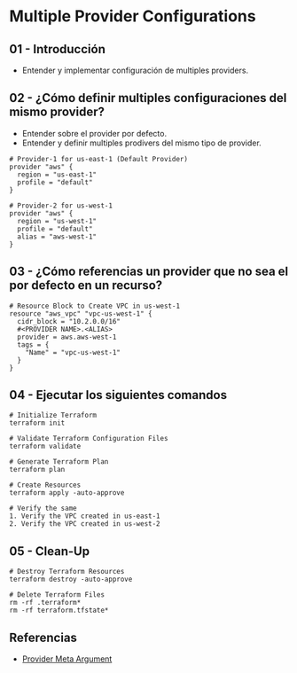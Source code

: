 # Multiple Provider Configurations

## 01 - Introducción
- Entender y implementar configuración de multiples providers.

## 02 - ¿Cómo definir multiples configuraciones del mismo provider?  
- Entender sobre el provider por defecto.
- Entender y definir multiples prodivers del mismo tipo de provider.

```
# Provider-1 for us-east-1 (Default Provider)
provider "aws" {
  region = "us-east-1"
  profile = "default"
}

# Provider-2 for us-west-1
provider "aws" {
  region = "us-west-1"
  profile = "default"
  alias = "aws-west-1"
}
```

## 03 - ¿Cómo referencias un provider que no sea el por defecto en un recurso?

```
# Resource Block to Create VPC in us-west-1
resource "aws_vpc" "vpc-us-west-1" {
  cidr_block = "10.2.0.0/16"
  #<PROVIDER NAME>.<ALIAS>
  provider = aws.aws-west-1
  tags = {
    "Name" = "vpc-us-west-1"
  }
}
```

## 04 - Ejecutar los siguientes comandos

```
# Initialize Terraform
terraform init

# Validate Terraform Configuration Files
terraform validate

# Generate Terraform Plan
terraform plan

# Create Resources
terraform apply -auto-approve

# Verify the same
1. Verify the VPC created in us-east-1
2. Verify the VPC created in us-west-2
```

## 05 - Clean-Up 

```
# Destroy Terraform Resources
terraform destroy -auto-approve

# Delete Terraform Files
rm -rf .terraform*
rm -rf terraform.tfstate*
```



## Referencias
- [Provider Meta Argument](https://www.terraform.io/docs/configuration/meta-arguments/resource-provider.html)